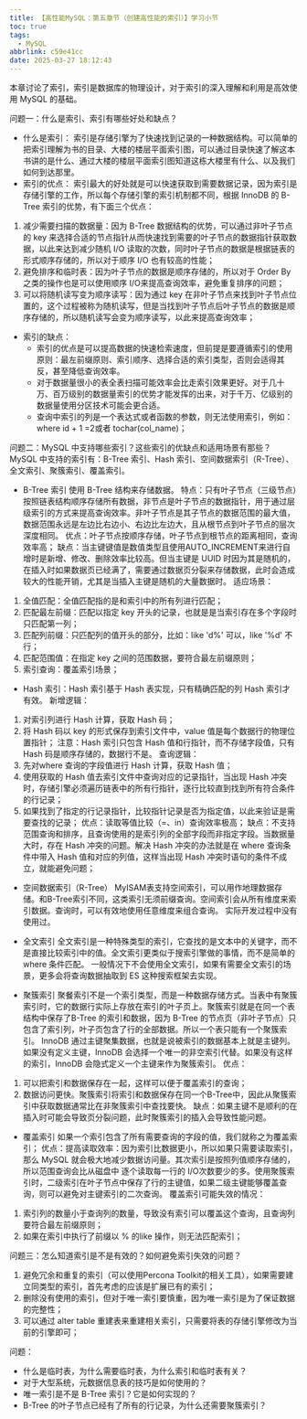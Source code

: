```yaml
---
title: 【高性能MySQL：第五章节（创建高性能的索引）】学习小节
toc: true
tags:
  - MySQL
abbrlink: c59e41cc
date: 2025-03-27 18:12:43
---
```


本章讨论了索引，索引是数据库的物理设计，对于索引的深入理解和利用是高效使用 MySQL 的基础。

<!--more-->

问题一：什么是索引、索引有哪些好处和缺点？
* 什么是索引：
索引是存储引擎为了快速找到记录的一种数据结构。可以简单的把索引理解为书的目录、大楼的楼层平面索引图，可以通过目录快速了解这本书讲的是什么、通过大楼的楼层平面索引图知道这栋大楼里有什么、以及我们如何到达那里。
* 索引的优点：
索引最大的好处就是可以快速获取到需要数据记录，因为索引是存储引擎的工作，所以每个存储引擎的索引机制都不同，根据 InnoDB 的 B-Tree 索引的优势，有下面三个优点：
1. 减少需要扫描的数据量：因为 B-Tree 数据结构的优势，可以通过非叶子节点的 key 来选择合适的节点指针从而快速找到需要的叶子节点的数据指针获取数据，以此来达到减少随机 I/O 读取的次数，同时叶子节点的数据是根据链表的形式顺序存储的，所以对于顺序 I/O 也有较高的性能；
2. 避免排序和临时表：因为叶子节点的数据是顺序存储的，所以对于 Order By 之类的操作也是可以使用顺序 I/O来提高查询效率，避免重复排序的问题；
3. 可以将随机读写变为顺序读写：因为通过 key 在非叶子节点来找到叶子节点位置的，这个过程被称为随机读写，但是当找到叶子节点后叶子节点的数据是顺序存储的，所以随机读写会变为顺序读写，以此来提高查询效率；
* 索引的缺点：
    * 索引的优点是可以提高数据的快速检索速度，但前提是要遵循索引的使用原则：最左前缀原则、索引顺序、选择合适的索引类型，否则会适得其反，甚至降低查询效率。
    * 对于数据量很小的表全表扫描可能效率会比走索引效果更好。对于几十万、百万级别的数据量索引的优势才能发挥的出来，对于千万、亿级别的数据量使用分区技术可能会更合适。
    * 查询中索引的列是一个表达式或者函数的参数，则无法使用索引，例如：where id + 1 =2或者 tochar(col_name)；

问题二：MySQL 中支持哪些索引？这些索引的优缺点和适用场景有那些？
MySQL 中支持的索引有：B-Tree 索引、Hash 索引、空间数据索引（R-Tree）、全文索引、聚簇索引、覆盖索引。
* B-Tree 索引
使用 B-Tree 结构来存储数据。
特点：只有叶子节点（三级节点）按照链表结构顺序存储所有数据，非节点是叶子节点的数据指针，用于通过层级索引的方式来提高查询效率。非叶子节点是其子节点的数据范围的最大值，数据范围永远是左边比右边小、右边比左边大，且从根节点到叶子节点的层次深度相同。
优点：叶子节点按顺序存储，叶子节点到根节点的距离相同，查询效率高；
缺点：当主键键值是数值类型且使用AUTO_INCREMENT来进行自增时是新增、修改、删除效率比较高。但当主键是 UUID 时因为其是随机的，在插入时如果数据页已经满了，需要通过数据页分裂来存储数据，此时会造成较大的性能开销，尤其是当插入主键是随机的大量数据时。
适应场景：
1. 全值匹配：全值匹配指的是和索引中的所有列进行匹配；
2. 匹配最左前缀：匹配以指定 key 开头的记录，也就是是当索引存在多个字段时只匹配第一列；
3. 匹配列前缀：只匹配列的值开头的部分，比如：like 'd%' 可以，like '%d' 不行；
4. 匹配范围值：在指定 key 之间的范围数据，要符合最左前缀原则；
5. 索引查询：覆盖索引场景；

* Hash 索引：Hash 索引基于 Hash 表实现，只有精确匹配的列 Hash 索引才有效。
新增逻辑：
1. 对索引列进行 Hash 计算，获取 Hash 码；
2. 将 Hash 码以 key 的形式保存到索引文件中，value 值是每个数据行的物理位置指针；
注意：Hash 索引只包含 Hash 值和行指针，而不存储字段值，只有 Hash 码是顺序存储的，数据行不是。
查询逻辑：
1. 先对where 查询的字段值进行 Hash 计算，获取 Hash 值；
2. 使用获取的 Hash 值去索引文件中查询对应的记录指针，当出现 Hash 冲突时，存储引擎必须遍历链表中的所有行指针，逐行比较直到找到所有符合条件的行记录；
3. 如果找到了指定的行记录指针，比较指针记录是否为指定值，以此来验证是需要查找的记录；
优点：读取等值比较（=、in）查询效率极高；
缺点：不支持范围查询和排序，且查询使用的是索引列的全部字段而非指定字段。当数据量大时，存在 Hash 冲突的问题。解决 Hash 冲突的办法就是在 where 查询条件中带入 Hash 值和对应的列值，这样当出现 Hash 冲突时语句的条件不成立，就能避免问题；

* 空间数据索引（R-Tree）
MyISAM表支持空间索引，可以用作地理数据存储。和B-Tree索引不同，这类索引无须前缀查询。空间索引会从所有维度来索引数据。查询时，可以有效地使用任意维度来组合查询。
实际开发过程中没有使用过。

* 全文索引
全文索引是一种特殊类型的索引，它查找的是文本中的关键字，而不是直接比较索引中的值。全文索引更类似于搜索引擎做的事情，而不是简单的 where 条件匹配。
一般情况下不会使用全文索引，如果有需要全文索引的场景，更多会将查询数据抽取到 ES 这种搜索框架去实现。

* 聚簇索引
聚餐索引不是一个索引类型，而是一种数据存储方式。当表中有聚簇索引时，它的数据行实际上存放在索引的叶子页上。聚簇索引就是在同一个表结构中保存了B-Tree 的索引和数据，因为 B-Tree 的节点页（非叶子节点）只包含了索引列，叶子页包含了行的全部数据。所以一个表只能有一个聚簇索引。
InnoDB 通过主键聚集数据，也就是说被索引的数据基本上就是主键列。如果没有定义主键，InnoDB 会选择一个唯一的非空索引代替。如果没有这样的索引，InnoDB 会隐式定义一个主键来作为聚簇索引。
优点：
1. 可以把索引和数据保存在一起，这样可以便于覆盖索引的查询；
2. 数据访问更快。聚簇索引将索引和数据保存在同一个B-Tree中，因此从聚簇索引中获取数据通常比在非聚簇索引中查找要快。
缺点：如果主键不是顺利的在插入时可能会导致页分裂问题，此时聚簇索引的插入会导致性能问题。

* 覆盖索引
如果一个索引包含了所有需要查询的字段的值，我们就称之为覆盖索引；
优点：提高读取效率：因为索引比数据更小，所以如果只需要读取索引，那么 MySQL 就会极大地减少数据访问量。其次索引是按照列值顺序存储的，所以范围查询会比从磁盘中 逐个读取每一行的 I/O次数要少的多。使用聚簇索引时，二级索引在叶子节点中保存了行的主键值，如果二级主键能够覆盖查询，则可以避免对主键索引的二次查询。
覆盖索引可能失效的情况：
1. 索引列的数量小于查询列的数量，导致没有索引可以覆盖这个查询，且查询列要符合最左前缀原则；
2. 如果在索引中执行了前缀以 % 的like 操作，则无法匹配索引；

问题三：怎么知道索引是不是有效的？如何避免索引失效的问题？
1. 避免冗余和重复的索引（可以使用Percona Toolkit的相关工具），如果需要建立同类型的索引，首先考虑的应该是扩展已有的索引；
2. 删除没有使用的索引，但对于唯一索引要慎重，因为唯一索引是为了保证数据的完整性；
3. 可以通过 alter table 重建表来重建相关索引，只需要将表的存储引擎修改为当前的引擎即可；

问题：
* 什么是临时表，为什么需要临时表，为什么索引和临时表有关？
* 对于大型系统，元数据信息表的技巧是如何使用的？
* 唯一索引是不是 B-Tree 索引？它是如何实现的？
* B-Tree 的叶子节点已经有了所有的行记录，为什么还需要聚簇索引？
